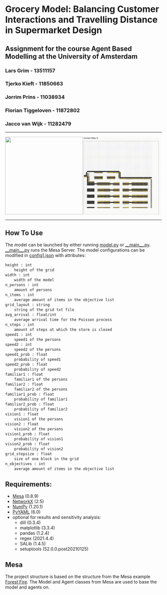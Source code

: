 # Grocery Model: Balancing Customer Interactions and Travelling Distance in Supermarket Design
## Assignment for the course Agent Based Modelling at the University of Amsterdam

### Lars Grim - 13511157
### Tjerko Kieft - 11850663
### Jorrim Prins - 11038934
### Florian Tiggeloven - 11872802
### Jacco van Wijk - 11282479

---
<p aling="center">
    <img src="presentation/graphs_short.gif" width="250" height="250" /><img src="presentation/grid_short.gif" width="250" height="250" />
</p>

---

## How To Use

The model can be launched by either running [model.py](mesamodel/model.py) or [\_\_main\_\_.py](mesamodel/__main__.py). [\_\_main\_\_.py](mesamodel/__main.py) runs the Mesa Server. The model configurations can be modified in [config1.json](mesamodel/config1.json) with attributes:

    height : int
        height of the grid
    width : int
        width of the model
    n_persons : int
        amount of persons
    n_items : int
        average amount of items in the objective list
    grid_layout : string
        string of the grid txt file
    avg_arrival : float/int
        average arrival time for the Poisson process
    n_steps : int
        amount of steps at which the store is closed
    speed1 : int
        speed1 of the persons
    speed2 : int
        speed2 of the persons
    speed1_prob : float
        probability of speed1
    speed2_prob : float
        probability of speed2
    familiar1 : float
        familiar1 of the persons
    familiar2 : float
        familiar2 of the persons
    familiar1_prob : float
        probability of familiar1
    familiar2_prob : float
        probability of familiar2
    vision1 : float
        vision1 of the persons
    vision2 : float
        vision2 of the persons
    vision1_prob : float
        probability of vision1
    vision2_prob : float
        probability of vision2
    grid_stepsize : float
        size of one block in the grid
    n_objectives : int
        average amount of items in the objective list

## Requirements:
- [Mesa](https://github.com/projectmesa/mesa) (0.8.9) 
- [NetworkX](https://networkx.org/) (2.5)
- [NumPy](https://numpy.org/) (1.20.1)
- [PyYAML](https://pypi.org/project/PyYAML/) (6.0)
- optional for results and sensitivity analysis:
    - dill (0.3.4)
    - matplotlib (3.3.4)
    - pandas (1.2.4)
    - regex (2021.4.4)
    - SALib (1.4.5)
    - setuptools (52.0.0.post20210125)

## Mesa

The project structure is based on the structure from the Mesa example [Forest Fire](https://github.com/projectmesa/mesa/tree/main/examples/forest_fire). The Model and Agent classes from Mesa are used to base the model and agents on.